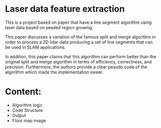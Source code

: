 # Laser data feature extraction

This is a project based on paper that have a line segment algorithm using laser data based on seeded region growing.

This paper discusses a variation of the famous split and merge algorithm in order to process a 2D lidar data producing a set of line segments that can be used in SLAM applications.

In addition, this paper claims that this algorithm can perform better than the original split and merge algorithm in terms of efficiency, correctness, and precision. Furthermore, the authors provide a clear pesudo code of the algorithm which made the implementation easier.

# Content:
- Algorithm logic
- Code Structure
- Output
- Floor map image
